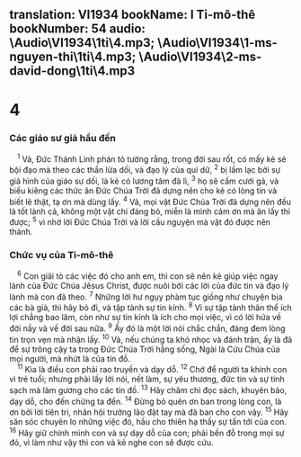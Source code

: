 translation: VI1934
bookName: I Ti-mô-thê 
bookNumber: 54
audio: \Audio\VI1934\1ti\4.mp3; \Audio\VI1934\1-ms-nguyen-thi\1ti\4.mp3; \Audio\VI1934\2-ms-david-dong\1ti\4.mp3
-------

<div class="title"><h1>4</h1><h3>Các giáo sư giả hầu đến</h3></div>
<span class="verse 1ti_4_1"> <sup>1</sup> Vả, Đức Thánh Linh phán tỏ tường rằng, trong đời sau rốt, có mấy kẻ sẽ bội đạo mà theo các thần lừa dối, và đạo lý của quỉ dữ, </span>
<span class="verse 1ti_4_2"><sup>2</sup> bị lầm lạc bởi sự giả hình của giáo sư dối, là kẻ có lương tâm đã lì, </span>
<span class="verse 1ti_4_3"><sup>3</sup> họ sẽ cấm cưới gả, và biểu kiêng các thức ăn Đức Chúa Trời đã dựng nên cho kẻ có lòng tin và biết lẽ thật, tạ ơn mà dùng lấy. </span>
<span class="verse 1ti_4_4"><sup>4</sup> Vả, mọi vật Đức Chúa Trời đã dựng nên đều là tốt lành cả, không một vật chi đáng bỏ, miễn là mình cảm ơn mà ăn lấy thì được; </span>
<span class="verse 1ti_4_5"><sup>5</sup> vì nhờ lời Đức Chúa Trời và lời cầu nguyện mà vật đó được nên thánh. <br/></span>
<div class="title"><h3>Chức vụ của Ti-mô-thê</h3></div>
<span class="verse 1ti_4_6"> <sup>6</sup> Con giãi tỏ các việc đó cho anh em, thì con sẽ nên kẻ giúp việc ngay lành của Đức Chúa Jêsus Christ, được nuôi bởi các lời của đức tin và đạo lý lành mà con đã theo. </span>
<span class="verse 1ti_4_7"><sup>7</sup> Những lời hư ngụy phàm tục giống như chuyện bịa các bà già, thì hãy bỏ đi, và tập tành sự tin kính. </span>
<span class="verse 1ti_4_8"><sup>8</sup> Vì sự tập tành thân thể ích lợi chẳng bao lăm, còn như sự tin kính là ích cho mọi việc, vì có lời hứa về đời nầy và về đời sau nữa. </span>
<span class="verse 1ti_4_9"><sup>9</sup> Ấy đó là một lời nói chắc chắn, đáng đem lòng tin trọn vẹn mà nhận lấy. </span>
<span class="verse 1ti_4_10"><sup>10</sup> Vả, nếu chúng ta khó nhọc và đánh trận, ấy là đã để sự trông cậy ta trong Đức Chúa Trời hằng sống, Ngài là Cứu Chúa của mọi người, mà nhứt là của tín đồ. <br/></span>
<span class="verse 1ti_4_11"> <sup>11</sup> Kìa là điều con phải rao truyền và dạy dỗ. </span>
<span class="verse 1ti_4_12"><sup>12</sup> Chớ để người ta khinh con vì trẻ tuổi; nhưng phải lấy lời nói, nết làm, sự yêu thương, đức tin và sự tinh sạch mà làm gương cho các tín đồ. </span>
<span class="verse 1ti_4_13"><sup>13</sup> Hãy chăm chỉ đọc sách, khuyên bảo, dạy dỗ, cho đến chừng ta đến. </span>
<span class="verse 1ti_4_14"><sup>14</sup> Đừng bỏ quên ơn ban trong lòng con, là ơn bởi lời tiên tri, nhân hội trưởng lão đặt tay mà đã ban cho con vậy. </span>
<span class="verse 1ti_4_15"><sup>15</sup> Hãy săn sóc chuyên lo những việc đó, hầu cho thiên hạ thấy sự tấn tới của con. </span>
<span class="verse 1ti_4_16"><sup>16</sup> Hãy giữ chính mình con và sự dạy dỗ của con; phải bền đỗ trong mọi sự đó, vì làm như vậy thì con và kẻ nghe con sẽ được cứu. <br/></span>
